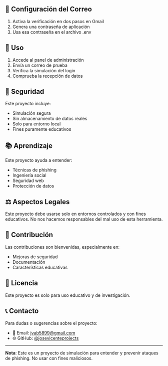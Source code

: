 
## 📧 Configuración del Correo

1. Activa la verificación en dos pasos en Gmail
2. Genera una contraseña de aplicación
3. Usa esa contraseña en el archivo .env

## 🔧 Uso

1. Accede al panel de administración
2. Envía un correo de prueba
3. Verifica la simulación del login
4. Comprueba la recepción de datos

## 🔐 Seguridad

Este proyecto incluye:
- Simulación segura
- Sin almacenamiento de datos reales
- Solo para entorno local
- Fines puramente educativos

## 📚 Aprendizaje

Este proyecto ayuda a entender:
- Técnicas de phishing
- Ingeniería social
- Seguridad web
- Protección de datos

## ⚖️ Aspectos Legales

Este proyecto debe usarse solo en entornos controlados y con fines educativos. No nos hacemos responsables del mal uso de esta herramienta.

## 👥 Contribución

Las contribuciones son bienvenidas, especialmente en:
- Mejoras de seguridad
- Documentación
- Características educativas

## 📝 Licencia

Este proyecto es solo para uso educativo y de investigación.

## 📞 Contacto

Para dudas o sugerencias sobre el proyecto:
- 📧 Email: jvab5899@gmail.com
- 🌐 GitHub: [@josevicenteprojects](https://github.com/josevicenteprojects)

---

**Nota**: Este es un proyecto de simulación para entender y prevenir ataques de phishing. No usar con fines maliciosos.